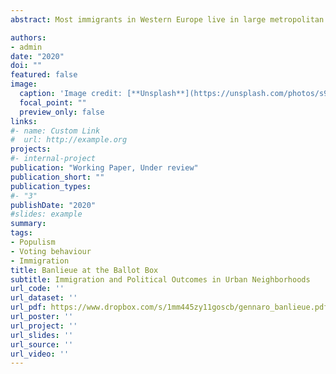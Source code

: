 ```yaml
---
abstract: Most immigrants in Western Europe live in large metropolitan suburbs. Natives in the same suburbs are the privileged target of far right-wing politicians. Still, very little is known about the politics of those highly relevant places. This study is the first to address this question directly. How does immigration shape voting in large metropolitan suburbs? The answer is far from obvious, because metropolitan suburbs are located between the cosmopolitan city centers and the nationalist countryside. I exploit a natural experiment across French metropolitan suburbs, consisting of a legal population-based discontinuity in the provision of public housing. I show that municipalities that increased their supply of public housing over the period 2000-2015 also experienced an increase in the share of immigrants over natives, resulting in different voting patterns in the 2017 presidential election. The policy-induced shock on preexisting migration chains allows to isolate the effect of immigration on voting, whilst controlling for the direct effects of public housing and past immigration. Immigration causes an increase in the vote share for far right parties. The evidence suggests a role for perceived (but not realized) competition over welfare benefits to be the driving force behind the results.

authors:
- admin
date: "2020"
doi: ""
featured: false
image:
  caption: 'Image credit: [**Unsplash**](https://unsplash.com/photos/s9CC2SKySJM)'
  focal_point: ""
  preview_only: false
links:
#- name: Custom Link
#  url: http://example.org
projects:
#- internal-project
publication: "Working Paper, Under review"
publication_short: ""
publication_types:
#- "3"
publishDate: "2020"
#slides: example
summary: 
tags: 
- Populism
- Voting behaviour
- Immigration
title: Banlieue at the Ballot Box 
subtitle: Immigration and Political Outcomes in Urban Neighborhoods
url_code: ''
url_dataset: ''
url_pdf: https://www.dropbox.com/s/1mm445zy11goscb/gennaro_banlieue.pdf?dl=0
url_poster: ''
url_project: ''
url_slides: ''
url_source: ''
url_video: ''
---
```


